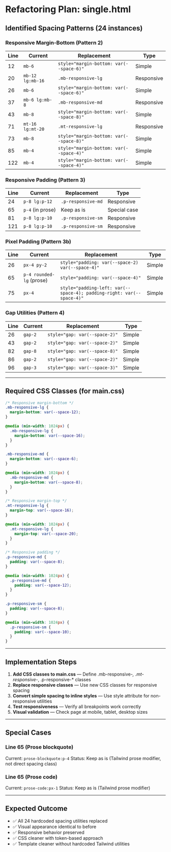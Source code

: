 # Refactoring Plan: single.html

## Identified Spacing Patterns (24 instances)

### Responsive Margin-Bottom (Pattern 2)
| Line | Current | Replacement | Type |
|------|---------|-------------|------|
| 12 | `mb-6` | `style="margin-bottom: var(--space-6)"` | Simple |
| 20 | `mb-12 lg:mb-16` | `.mb-responsive-lg` | Responsive |
| 26 | `mb-6` | `style="margin-bottom: var(--space-6)"` | Simple |
| 37 | `mb-6 lg:mb-8` | `.mb-responsive-md` | Responsive |
| 43 | `mb-8` | `style="margin-bottom: var(--space-8)"` | Simple |
| 71 | `mt-16 lg:mt-20` | `.mt-responsive-lg` | Responsive |
| 73 | `mb-8` | `style="margin-bottom: var(--space-8)"` | Simple |
| 85 | `mb-4` | `style="margin-bottom: var(--space-4)"` | Simple |
| 122 | `mb-4` | `style="margin-bottom: var(--space-4)"` | Simple |

### Responsive Padding (Pattern 3)
| Line | Current | Replacement | Type |
|------|---------|-------------|------|
| 24 | `p-8 lg:p-12` | `.p-responsive-md` | Responsive |
| 65 | `p-4` (in prose) | Keep as is | Special case |
| 81 | `p-8 lg:p-10` | `.p-responsive-sm` | Responsive |
| 121 | `p-8 lg:p-10` | `.p-responsive-sm` | Responsive |

### Pixel Padding (Pattern 3b)
| Line | Current | Replacement | Type |
|------|---------|-------------|------|
| 26 | `px-4 py-2` | `style="padding: var(--space-2) var(--space-4)"` | Simple |
| 65 | `p-4 rounded-lg` (prose) | `style="padding: var(--space-4)"` | Simple |
| 75 | `px-4` | `style="padding-left: var(--space-4); padding-right: var(--space-4)"` | Simple |

### Gap Utilities (Pattern 4)
| Line | Current | Replacement | Type |
|------|---------|-------------|------|
| 26 | `gap-2` | `style="gap: var(--space-2)"` | Simple |
| 43 | `gap-2` | `style="gap: var(--space-2)"` | Simple |
| 82 | `gap-8` | `style="gap: var(--space-8)"` | Simple |
| 86 | `gap-2` | `style="gap: var(--space-2)"` | Simple |
| 96 | `gap-3` | `style="gap: var(--space-3)"` | Simple |

---

## Required CSS Classes (for main.css)

```css
/* Responsive margin-bottom */
.mb-responsive-lg {
  margin-bottom: var(--space-12);
}

@media (min-width: 1024px) {
  .mb-responsive-lg {
    margin-bottom: var(--space-16);
  }
}

.mb-responsive-md {
  margin-bottom: var(--space-6);
}

@media (min-width: 1024px) {
  .mb-responsive-md {
    margin-bottom: var(--space-8);
  }
}

/* Responsive margin-top */
.mt-responsive-lg {
  margin-top: var(--space-16);
}

@media (min-width: 1024px) {
  .mt-responsive-lg {
    margin-top: var(--space-20);
  }
}

/* Responsive padding */
.p-responsive-md {
  padding: var(--space-8);
}

@media (min-width: 1024px) {
  .p-responsive-md {
    padding: var(--space-12);
  }
}

.p-responsive-sm {
  padding: var(--space-8);
}

@media (min-width: 1024px) {
  .p-responsive-sm {
    padding: var(--space-10);
  }
}
```

---

## Implementation Steps

1. **Add CSS classes to main.css** — Define .mb-responsive-*, .mt-responsive-*, .p-responsive-* classes
2. **Replace responsive classes** — Use new CSS classes for responsive spacing
3. **Convert simple spacing to inline styles** — Use style attribute for non-responsive utilities
4. **Test responsiveness** — Verify all breakpoints work correctly
5. **Visual validation** — Check page at mobile, tablet, desktop sizes

---

## Special Cases

### Line 65 (Prose blockquote)
Current: `prose-blockquote:p-4`
Status: Keep as is (Tailwind prose modifier, not direct spacing class)

### Line 65 (Prose code)
Current: `prose-code:px-1`
Status: Keep as is (Tailwind prose modifier)

---

## Expected Outcome

- ✅ All 24 hardcoded spacing utilities replaced
- ✅ Visual appearance identical to before
- ✅ Responsive behavior preserved
- ✅ CSS cleaner with token-based approach
- ✅ Template cleaner without hardcoded Tailwind utilities
